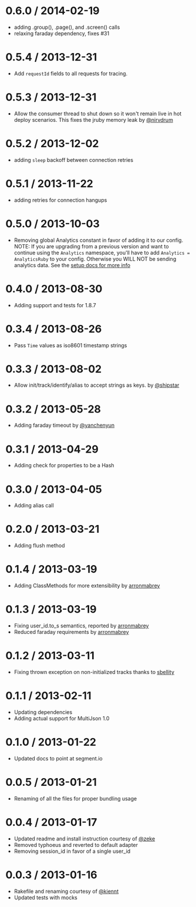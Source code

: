 0.6.0 / 2014-02-19
==================
* adding .group(), .page(), and .screen() calls
* relaxing faraday dependency, fixes #31

0.5.4 / 2013-12-31
==================
* Add `requestId` fields to all requests for tracing.

0.5.3 / 2013-12-31
==================
* Allow the consumer thread to shut down so it won't remain live in hot deploy scenarios. This fixes the jruby memory leak by [@nirvdrum](https://github.com/nirvdrum)

0.5.2 / 2013-12-02
==================
* adding `sleep` backoff between connection retries

0.5.1 / 2013-11-22
==================
* adding retries for connection hangups

0.5.0 / 2013-10-03
==================
* Removing global Analytics constant in favor of adding it to our config. NOTE: If you are upgrading from a previous version and want to continue using the `Analytics` namespace, you'll have to add `Analytics = AnalyticsRuby` to your config. Otherwise you WILL NOT be sending analytics data. See the [setup docs for more info](https://segment.io/libraries/ruby)

0.4.0 / 2013-08-30
==================
* Adding support and tests for 1.8.7

0.3.4 / 2013-08-26
==================
* Pass `Time` values as iso8601 timestamp strings

0.3.3 / 2013-08-02
==================
* Allow init/track/identify/alias to accept strings as keys. by [@shipstar](https://github.com/shipstar)

0.3.2 / 2013-05-28
==================
* Adding faraday timeout by [@yanchenyun](https://github.com/yangchenyun)

0.3.1 / 2013-04-29
==================
* Adding check for properties to be a Hash

0.3.0 / 2013-04-05
==================
* Adding alias call

0.2.0 / 2013-03-21
==================
* Adding flush method

0.1.4 / 2013-03-19
==================
* Adding ClassMethods for more extensibility by [arronmabrey](https://github.com/arronmabrey)

0.1.3 / 2013-03-19
==================
* Fixing user_id.to_s semantics, reported by [arronmabrey](https://github.com/arronmabrey)
* Reduced faraday requirements by [arronmabrey](https://github.com/arronmabrey)

0.1.2 / 2013-03-11
==================
* Fixing thrown exception on non-initialized tracks thanks to [sbellity](https://github.com/sbellity)

0.1.1 / 2013-02-11
==================
* Updating dependencies
* Adding actual support for MultiJson 1.0

0.1.0 / 2013-01-22
==================
* Updated docs to point at segment.io

0.0.5 / 2013-01-21
==================
* Renaming of all the files for proper bundling usage

0.0.4 / 2013-01-17
==================
* Updated readme and install instruction courtesy of [@zeke](https://github.com/zeke)
* Removed typhoeus and reverted to default adapter
* Removing session_id in favor of a single user_id

0.0.3 / 2013-01-16
==================
* Rakefile and renaming courtesy of [@kiennt](https://github.com/kiennt)
* Updated tests with mocks